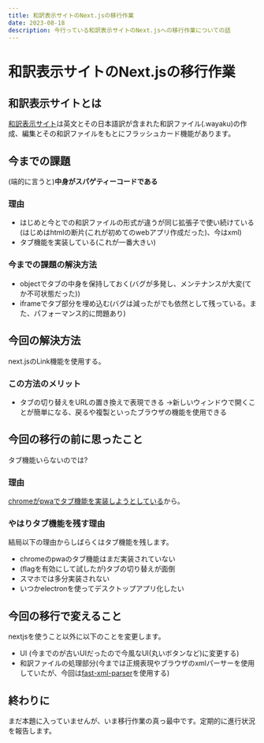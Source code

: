 ```yaml
---
title: 和訳表示サイトのNext.jsの移行作業
date: 2023-08-18
description: 今行っている和訳表示サイトのNext.jsへの移行作業についての話
---
```


<!-- markdownlint-disable MD025 MD033 -->

# 和訳表示サイトのNext.jsの移行作業

## 和訳表示サイトとは

[和訳表示サイト](https://chakkun1121.github.io/view-english/)は英文とその日本語訳が含まれた和訳ファイル(.wayaku)の作成、編集とその和訳ファイルをもとにフラッシュカード機能があります。

## 今までの課題

(端的に言うと)**中身がスパゲティーコードである**

### 理由

- はじめと今とでの和訳ファイルの形式が違うが同じ拡張子で使い続けている(はじめはhtmlの断片(これが初めてのwebアプリ作成だった)、今はxml)
- タブ機能を実装している(これが一番大きい)

### 今までの課題の解決方法

- objectでタブの中身を保持しておく(バグが多発し、メンテナンスが大変(てか不可状態だった))
- iframeでタブ部分を埋め込む(バグは減ったがでも依然として残っている。また、パフォーマンス的に問題あり)

## 今回の解決方法

next.jsのLink機能を使用する。

### この方法のメリット

- タブの切り替えをURLの置き換えで表現できる →新しいウィンドウで開くことが簡単になる、戻るや複製といったブラウザの機能を使用できる

## 今回の移行の前に思ったこと

タブ機能いらないのでは?

### 理由

[chromeがpwaでタブ機能を実装しようとしている](https://www.xda-developers.com/google-chrome-tab-strip-progressive-web-apps/)から。

### やはりタブ機能を残す理由

結局以下の理由からしばらくはタブ機能を残します。

- chromeのpwaのタブ機能はまだ実装されていない
- (flagを有効にして試したが)タブの切り替えが面倒
- スマホでは多分実装されない
- いつかelectronを使ってデスクトップアプリ化したい

## 今回の移行で変えること

nextjsを使うこと以外に以下のことを変更します。

- UI (今までのが古いUIだったので今風なUI(丸いボタンなど)に変更する)
- 和訳ファイルの処理部分(今までは正規表現やブラウザのxmlパーサーを使用していたが、今回は[fast-xml-parser](https://github.com/NaturalIntelligence/fast-xml-parser#readme)を使用する)

## 終わりに

まだ本題に入っていませんが、いま移行作業の真っ最中です。定期的に進行状況を報告します。
